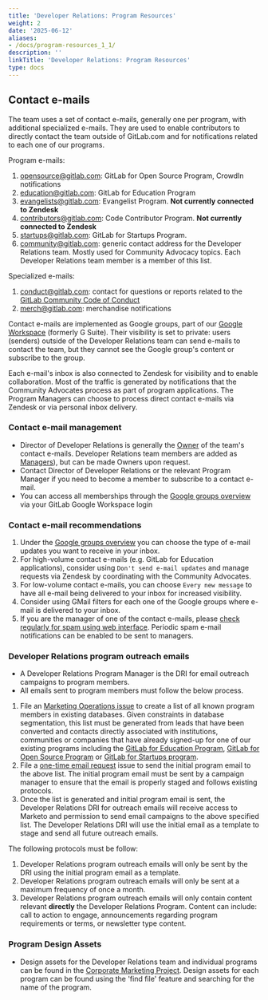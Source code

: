 ```yaml
---
title: 'Developer Relations: Program Resources'
weight: 2
date: '2025-06-12'
aliases:
- /docs/program-resources_1_1/
description: ''
linkTitle: 'Developer Relations: Program Resources'
type: docs
---
```


## Contact e-mails

The team uses a set of contact e-mails, generally one per program, with additional specialized e-mails. They are used to enable contributors to directly contact the team outside of GitLab.com and for notifications related to each one of our programs.

Program e-mails:

1. [opensource@gitlab.com](https://groups.google.com/a/gitlab.com/forum/#!forum/opensource): GitLab for Open Source Program, CrowdIn notifications
1. [education@gitlab.com](https://groups.google.com/a/gitlab.com/forum/#!forum/education): GitLab for Education Program
1. [evangelists@gitlab.com](https://groups.google.com/a/gitlab.com/forum/#!forum/evangelists): Evangelist Program. **Not currently connected to Zendesk**
1. [contributors@gitlab.com](https://groups.google.com/a/gitlab.com/forum/#!forum/contributors): Code Contributor Program. **Not currently connected to Zendesk**
1. [startups@gitlab.com](https://groups.google.com/a/gitlab.com/forum/#!forum/startups): GitLab for Startups Program.
1. [community@gitlab.com](https://groups.google.com/a/gitlab.com/forum/#!forum/community): generic contact address for the Developer Relations team. Mostly used for Community Advocacy topics. Each Developer Relations team member is a member of this list.

Specialized e-mails:

1. [conduct@gitlab.com](https://groups.google.com/a/gitlab.com/forum/#!forum/conduct): contact for questions or reports related to the [GitLab Community Code of Conduct](https://about.gitlab.com/community/contribute/code-of-conduct/)
1. [merch@gitlab.com](https://groups.google.com/a/gitlab.com/forum/#!forum/merch): merchandise notifications

Contact e-mails are implemented as Google groups, part of our [Google Workspace](/handbook/business-technology/tech-stack/#google-workspace) (formerly G Suite). Their visibility is set to private: users (senders) outside of the Developer Relations team can send e-mails to contact the team, but they cannot see the Google group's content or subscribe to the group.

Each e-mail's inbox is also connected to Zendesk for visibility and to enable collaboration. Most of the traffic is generated by notifications that the Community Advocates process as part of program applications. The Program Managers can choose to process direct contact e-mails via Zendesk or via personal inbox delivery.

### Contact e-mail management

- Director of Developer Relations is generally the [Owner](https://support.google.com/a/answer/167094?hl=en) of the team's contact e-mails. Developer Relations team members are added as [Managers](https://support.google.com/a/answer/167094?hl=en)), but can be made Owners upon request.
- Contact Director of Developer Relations or the relevant Program Manager if you need to become a member to subscribe to a contact e-mail.
- You can access all memberships through the [Google groups overview](https://groups.google.com/a/gitlab.com/forum/#!myforums) via your GitLab Google Workspace login

### Contact e-mail recommendations

1. Under the [Google groups overview](https://groups.google.com/a/gitlab.com/forum/#!myforums) you can choose the type of e-mail updates you want to receive in your inbox.
1. For high-volume contact e-mails (e.g. GitLab for Education applications), consider using `Don't send e-mail updates` and manage requests via Zendesk by coordinating with the Community Advocates.
1. For low-volume contact e-mails, you can choose `Every new message` to have all e-mail being delivered to your inbox for increased visibility.
1. Consider using GMail filters for each one of the Google groups where e-mail is delivered to your inbox.
1. If you are the manager of one of the contact e-mails, please [check regularly for spam using web interface](https://support.google.com/groups/answer/2466386?hl=en). Periodic spam e-mail notifications can be enabled to be sent to managers.

### Developer Relations program outreach emails

- A Developer Relations Program Manager is the DRI for email outreach campaigns to program members.
- All emails sent to program members must follow the below process.

1. File an [Marketing Operations issue](https://gitlab.com/gitlab-com/marketing/marketing-operations/-/issues/new?issuable_template=dma_list) to create a list of all known program members in existing databases. Given constraints in database segmentation, this list must be generated from leads that have been converted and contacts directly associated with institutions, communities or companies that have already signed-up for one of our existing programs including the [GitLab for Education Program](https://about.gitlab.com/solutions/education/), [GitLab for Open Source Program](https://about.gitlab.com/solutions/open-source/) or [GitLab for Startups program](https://about.gitlab.com/solutions/startups/).
1. File a [one-time email request](https://gitlab.com/gitlab-com/marketing/demand-generation/campaigns/-/issues/new?issuable_template=email-request) issue to send the initial program email to the above list. The initial program email must be sent by a campaign manager to ensure that the email is properly staged and follows existing protocols.
1. Once the list is generated and initial program email is sent, the Developer Relations DRI for outreach emails will receive access to Marketo and permission to send email campaigns to the above specified list. The Developer Relations DRI will use the initial email as a template to stage and send all future outreach emails.

The following protocols must be follow:

1. Developer Relations program outreach emails will only be sent by the DRI using the initial program email as a template.
1. Developer Relations program outreach emails will only be sent at a maximum frequency of once a month.
1. Developer Relations program outreach emails will only contain content relevant **directly** the Developer Relations Program. Content can include: call to action to engage, announcements regarding program requirements or terms, or newsletter type content.

### Program Design Assets

- Design assets for the Developer Relations team and individual programs can be found in the [Corporate Marketing Project](https://gitlab.com/gitlab-com/marketing/corporate_marketing/corporate-marketing/-/tree/master/design). Design assets for each program can be found using the 'find file' feature and searching for the name of the program.
